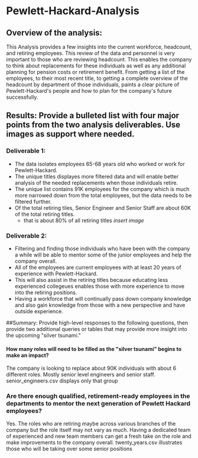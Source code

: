 # Pewlett-Hackard-Analysis

## Overview of the analysis: 
This Analysis provides a few insights into the current workforce, headcount, and retiring employees. This review of the data and personnel is very important to those who are reviewing headcount. This enables the company to think about replacements for these individuals as well as any additional planning for pension costs or retirement benefit. From getting a list of the employees, to their most recent title, to getting a complete overview of the headcount by department of those individuals, paints a clear picture of Pewlett-Hackard's people and how to plan for the company's future successfully.

## Results: Provide a bulleted list with four major points from the two analysis deliverables. Use images as support where needed.
### Deliverable 1:
- The data isolates employees 65-68 years old who worked or work for Pewlett-Hackard.
- The unique titles displayes more filtered data and will enable better analysis of the needed replacements when  those individuals retire.
- The unique list contains 91K employees for the company which is much more narrowed down from the total employees, but the data needs to be filtered further.
- Of the total retiring tiles, Senior Engineer and Senior Staff are about 60K of the total retiring titles.
    - that is about 80% of all retiring titles
*insert image*

### Deliverable 2:
- Filtering and finding those individuals who have been with the company a while will be able to mentor some of the junior employees and help the company overall.
- All of the employees are current employees with at least 20 years of experience with Pewlett-Hackard. 
- This will also assist in the retiring titles because educating less experienced collegeues enables those with more experience to move into the retiring positions.
- Having a workforce that will continually pass down company knowledge and also gain knowledge from those with a new perspective and have outside experience. 




##Summary: Provide high-level responses to the following questions, then provide two additional queries or tables that may provide more insight into the upcoming "silver tsunami."
#### How many roles will need to be filled as the "silver tsunami" begins to make an impact?
The company is looking to replace about 90K individuals with about 6 different roles. Mostly senior level engineers and senior staff.
senior_engineers.csv displays only that group
### Are there enough qualified, retirement-ready employees in the departments to mentor the next generation of Pewlett Hackard employees?
Yes. The roles who are retiring maybe across various branches of the company but the role itself may not vary as much. Having a dedicated team of experienced and new team members can get a fresh take on the role and make improvements to the company overall. 
twenty_years.csv illustrates those who will be taking over some senior positions 